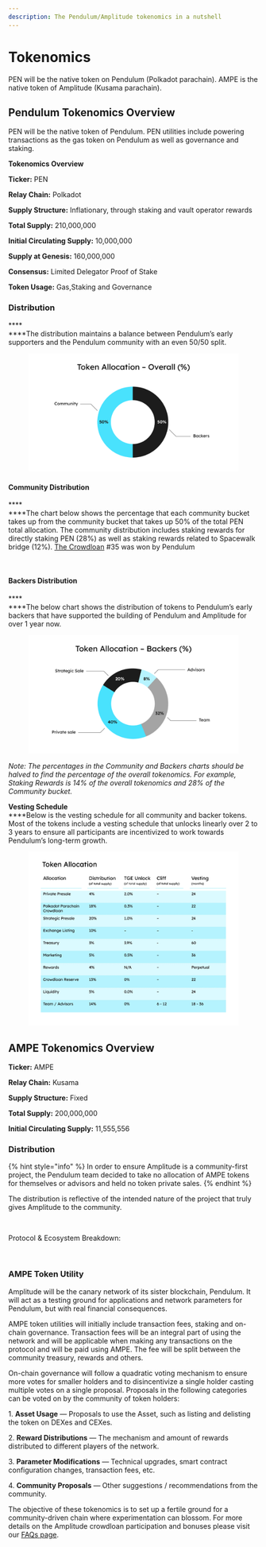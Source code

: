 ```yaml
---
description: The Pendulum/Amplitude tokenomics in a nutshell
---
```


# Tokenomics

PEN will be the native token on Pendulum (Polkadot parachain). AMPE is the native token of Amplitude (Kusama parachain).

## Pendulum **Tokenomics Overview**

PEN will be the native token of Pendulum. PEN utilities include powering transactions as the gas token on Pendulum as well as governance and staking.&#x20;

**Tokenomics Overview**

**Ticker:** PEN

**Relay Chain:** Polkadot

**Supply Structure:** Inflationary, through staking and vault operator rewards

**Total Supply:** 210,000,000

**Initial Circulating Supply:** 10,000,000

**Supply at Genesis:** 160,000,000

**Consensus:** Limited Delegator Proof of Stake

**Token Usage:** Gas,Staking and Governance

### **Distribution** <a href="#98b0" id="98b0"></a>

****\
****The distribution maintains a balance between Pendulum’s early supporters and the Pendulum community with an even 50/50 split.

<figure><img src="../../.gitbook/assets/image (2).png" alt=""><figcaption></figcaption></figure>

#### **Community Distribution** <a href="#a266" id="a266"></a>

****\
****The chart below shows the percentage that each community bucket takes up from the community bucket that takes up 50% of the total PEN total allocation. The community distribution includes staking rewards for directly staking PEN (28%) as well as staking rewards related to Spacewalk bridge (12%). [The Crowdloan](https://parachains.info/details/pendulum) #35 was won by Pendulum

<figure><img src="../../.gitbook/assets/Pen_Tokenomics charts and graphic_Token Allocation – Community (%) (1).png" alt=""><figcaption></figcaption></figure>

#### **Backers Distribution** <a href="#3ec6" id="3ec6"></a>

****\
****The below chart shows the distribution of tokens to Pendulum’s early backers that have supported the building of Pendulum and Amplitude for over 1 year now.

<figure><img src="../../.gitbook/assets/image (1).png" alt=""><figcaption></figcaption></figure>

_Note: The percentages in the Community and Backers charts should be halved to find the percentage of the overall tokenomics. For example, Staking Rewards is 14% of the overall tokenomics and 28% of the Community bucket._

**Vesting Schedule**\
****Below is the vesting schedule for all community and backer tokens. Most of the tokens include a vesting schedule that unlocks linearly over 2 to 3 years to ensure all participants are incentivized to work towards Pendulum’s long-term growth.

<figure><img src="../../.gitbook/assets/image.png" alt=""><figcaption></figcaption></figure>

## **AMPE Tokenomics Overview** <a href="#74ef" id="74ef"></a>

**Ticker:** AMPE

**Relay Chain:** Kusama

**Supply Structure:** Fixed

**Total Supply:** 200,000,000

**Initial Circulating Supply:** 11,555,556

### **Distribution** <a href="#89f7" id="89f7"></a>

{% hint style="info" %}
In order to ensure Amplitude is a community-first project, the Pendulum team decided to take no allocation of AMPE tokens for themselves or advisors and held no token private sales.
{% endhint %}

The distribution is reflective of the intended nature of the project that truly gives Amplitude to the community.

<figure><img src="https://miro.medium.com/max/1400/0*hJI7ggJ5cHjotvGX" alt=""><figcaption></figcaption></figure>

Protocol & Ecosystem Breakdown:

<figure><img src="https://miro.medium.com/max/1400/0*WiDQTAPYhLsMNg2P" alt=""><figcaption></figcaption></figure>

### **AMPE Token Utility** <a href="#3483" id="3483"></a>

Amplitude will be the canary network of its sister blockchain, Pendulum. It will act as a testing ground for applications and network parameters for Pendulum, but with real financial consequences.

AMPE token utilities will initially include transaction fees, staking and on-chain governance. Transaction fees will be an integral part of using the network and will be applicable when making any transactions on the protocol and will be paid using AMPE. The fee will be split between the community treasury, rewards and others.

On-chain governance will follow a quadratic voting mechanism to ensure more votes for smaller holders and to disincentivize a single holder casting multiple votes on a single proposal. Proposals in the following categories can be voted on by the community of token holders:

1\. **Asset Usage** — Proposals to use the Asset, such as listing and delisting the token on DEXes and CEXes.

2\. **Reward Distributions** — The mechanism and amount of rewards distributed to different players of the network.

3\. **Parameter Modifications** — Technical upgrades, smart contract configuration changes, transaction fees, etc.

4\. **Community Proposals** — Other suggestions / recommendations from the community.

The objective of these tokenomics is to set up a fertile ground for a community-driven chain where experimentation can blossom. For more details on the Amplitude crowdloan participation and bonuses please visit our [FAQs page](https://pendulum.gitbook.io/pendulum-docs/amplitude-crowdloan/faqs).
